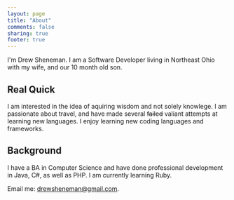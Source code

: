 ```yaml
---
layout: page
title: "About"
comments: false
sharing: true
footer: true
---
```

I'm Drew Sheneman. I am a Software Developer living in Northeast Ohio with my wife, and our 10 month old son. 
<br/>
## Real Quick ##

I am interested in the idea of aquiring wisdom and not solely knowlege. I am passionate about travel, and have made several ~~failed~~ valiant attempts at learning new languages. I enjoy learning new coding languages and frameworks.
<br/>
## Background ##

I have a BA in Computer Science and have done professional development in Java, C#, as well as PHP. I am currently learning Ruby.

Email me: <a href="mailto:drewsheneman@gmail.com">drewsheneman@gmail.com</a>.
